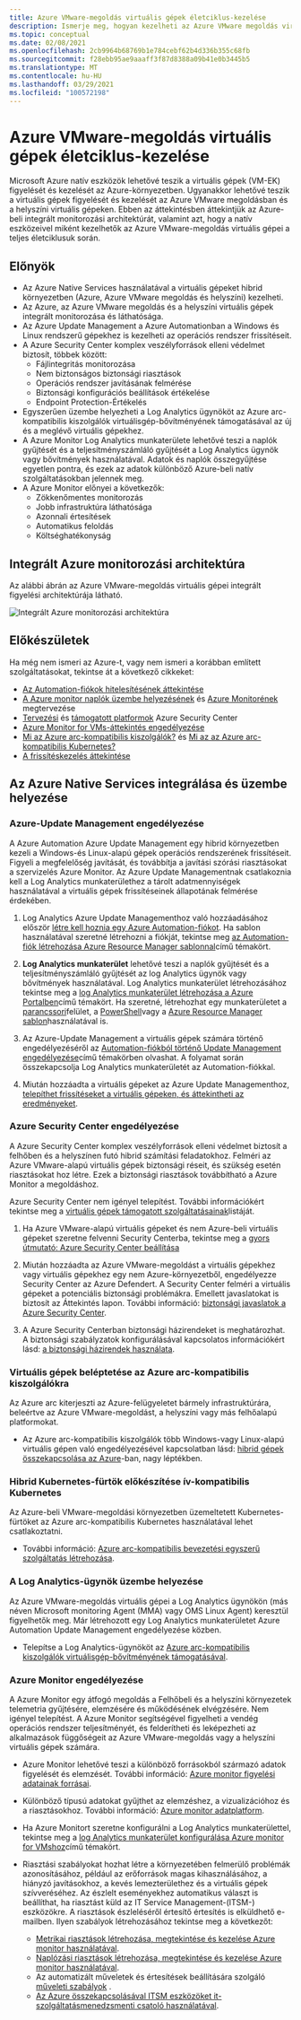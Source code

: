 ```yaml
---
title: Azure VMware-megoldás virtuális gépek életciklus-kezelése
description: Ismerje meg, hogyan kezelheti az Azure VMware megoldás virtuális gépei életciklusának minden aspektusát Microsoft Azure natív eszközökkel.
ms.topic: conceptual
ms.date: 02/08/2021
ms.openlocfilehash: 2cb9964b68769b1e784cebf62b4d336b355c68fb
ms.sourcegitcommit: f28ebb95ae9aaaff3f87d8388a09b41e0b3445b5
ms.translationtype: MT
ms.contentlocale: hu-HU
ms.lasthandoff: 03/29/2021
ms.locfileid: "100572198"
---
```

# <a name="lifecycle-management-of-azure-vmware-solution-vms"></a>Azure VMware-megoldás virtuális gépek életciklus-kezelése

Microsoft Azure natív eszközök lehetővé teszik a virtuális gépek (VM-EK) figyelését és kezelését az Azure-környezetben. Ugyanakkor lehetővé teszik a virtuális gépek figyelését és kezelését az Azure VMware megoldásban és a helyszíni virtuális gépeken. Ebben az áttekintésben áttekintjük az Azure-beli integrált monitorozási architektúrát, valamint azt, hogy a natív eszközeivel miként kezelhetők az Azure VMware-megoldás virtuális gépei a teljes életciklusuk során.

## <a name="benefits"></a>Előnyök

- Az Azure Native Services használatával a virtuális gépeket hibrid környezetben (Azure, Azure VMware megoldás és helyszíni) kezelheti.
- Az Azure, az Azure VMware megoldás és a helyszíni virtuális gépek integrált monitorozása és láthatósága.
- Az Azure Update Management a Azure Automationban a Windows és Linux rendszerű gépekhez is kezelheti az operációs rendszer frissítéseit. 
- A Azure Security Center komplex veszélyforrások elleni védelmet biztosít, többek között:
    - Fájlintegritás monitorozása
    - Nem biztonságos biztonsági riasztások
    - Operációs rendszer javításának felmérése
    - Biztonsági konfigurációs beállítások értékelése
    - Endpoint Protection-Értékelés 
- Egyszerűen üzembe helyezheti a Log Analytics ügynököt az Azure arc-kompatibilis kiszolgálók virtuálisgép-bővítményének támogatásával az új és a meglévő virtuális gépekhez. 
- A Azure Monitor Log Analytics munkaterülete lehetővé teszi a naplók gyűjtését és a teljesítményszámláló gyűjtését a Log Analytics ügynök vagy bővítmények használatával. Adatok és naplók összegyűjtése egyetlen pontra, és ezek az adatok különböző Azure-beli natív szolgáltatásokban jelennek meg. 
- A Azure Monitor előnyei a következők: 
    - Zökkenőmentes monitorozás 
    - Jobb infrastruktúra láthatósága 
    - Azonnali értesítések 
    - Automatikus feloldás 
    - Költséghatékonyság 

## <a name="integrated-azure-monitoring-architecture"></a>Integrált Azure monitorozási architektúra

Az alábbi ábrán az Azure VMware-megoldás virtuális gépei integrált figyelési architektúrája látható.

![Integrált Azure monitorozási architektúra](media/lifecycle-management-azure-vmware-solutions-virtual-machines/integrated-azure-monitoring-architecture.png)

## <a name="before-you-start"></a>Előkészületek

Ha még nem ismeri az Azure-t, vagy nem ismeri a korábban említett szolgáltatásokat, tekintse át a következő cikkeket:

- [Az Automation-fiókok hitelesítésének áttekintése](../automation/automation-security-overview.md)
- [A Azure monitor naplók üzembe helyezésének](../azure-monitor/logs/design-logs-deployment.md) és [Azure Monitorének](../azure-monitor/overview.md) megtervezése
- [Tervezési](../security-center/security-center-planning-and-operations-guide.md) és [támogatott platformok](../security-center/security-center-os-coverage.md) Azure Security Center
- [Azure Monitor for VMs-áttekintés engedélyezése](../azure-monitor/vm/vminsights-enable-overview.md)
- [Mi az Azure arc-kompatibilis kiszolgálók?](../azure-arc/servers/overview.md) és [Mi az az Azure arc-kompatibilis Kubernetes?](../azure-arc/kubernetes/overview.md)
- [A frissítéskezelés áttekintése](../automation/update-management/overview.md)

## <a name="integrating-and-deploying-azure-native-services"></a>Az Azure Native Services integrálása és üzembe helyezése

### <a name="enable-azure-update-management"></a>Azure-Update Management engedélyezése

A Azure Automation Azure Update Management egy hibrid környezetben kezeli a Windows-és Linux-alapú gépek operációs rendszerének frissítéseit. Figyeli a megfelelőség javítását, és továbbítja a javítási szórási riasztásokat a szervizelés Azure Monitor. Az Azure Update Managementnak csatlakoznia kell a Log Analytics munkaterülethez a tárolt adatmennyiségek használatával a virtuális gépek frissítéseinek állapotának felmérése érdekében.

1.  Log Analytics Azure Update Managementhoz való hozzáadásához először [létre kell hoznia egy Azure Automation-fiókot](../automation/automation-create-standalone-account.md). Ha sablon használatával szeretné létrehozni a fiókját, tekintse meg [az Automation-fiók létrehozása Azure Resource Manager sablonnal](../automation/quickstart-create-automation-account-template.md)című témakört.

2. **Log Analytics munkaterület** lehetővé teszi a naplók gyűjtését és a teljesítményszámláló gyűjtését az log Analytics ügynök vagy bővítmények használatával. Log Analytics munkaterület létrehozásához tekintse meg a [log Analytics munkaterület létrehozása a Azure Portalben](../azure-monitor/logs/quick-create-workspace.md)című témakört. Ha szeretné, létrehozhat egy munkaterületet a [parancssori](../azure-monitor/logs/quick-create-workspace-cli.md)felület, a [PowerShell](../azure-monitor/logs/powershell-workspace-configuration.md)vagy a [Azure Resource Manager sablon](../azure-monitor/logs/resource-manager-workspace.md)használatával is.

3. Az Azure-Update Management a virtuális gépek számára történő engedélyezéséről az [Automation-fiókból történő Update Management engedélyezése](../automation/update-management/enable-from-automation-account.md)című témakörben olvashat. A folyamat során összekapcsolja Log Analytics munkaterületét az Automation-fiókkal. 
 
4. Miután hozzáadta a virtuális gépeket az Azure Update Managementhoz, [telepíthet frissítéseket a virtuális gépeken, és áttekintheti az eredményeket](../automation/update-management/deploy-updates.md). 

### <a name="enable-azure-security-center"></a>Azure Security Center engedélyezése

A Azure Security Center komplex veszélyforrások elleni védelmet biztosít a felhőben és a helyszínen futó hibrid számítási feladatokhoz. Felméri az Azure VMware-alapú virtuális gépek biztonsági réseit, és szükség esetén riasztásokat hoz létre. Ezek a biztonsági riasztások továbbítható a Azure Monitor a megoldáshoz.

Azure Security Center nem igényel telepítést. További információkért tekintse meg a [virtuális gépek támogatott szolgáltatásainak](../security-center/security-center-services.md)listáját.

1. Ha Azure VMware-alapú virtuális gépeket és nem Azure-beli virtuális gépeket szeretne felvenni Security Centerba, tekintse meg a [gyors útmutató: Azure Security Center beállítása](../security-center/security-center-get-started.md) 

2. Miután hozzáadta az Azure VMware-megoldást a virtuális gépekhez vagy virtuális gépekhez egy nem Azure-környezetből, engedélyezze Security Center az Azure Defendert. A Security Center felméri a virtuális gépeket a potenciális biztonsági problémákra. Emellett javaslatokat is biztosít az Áttekintés lapon. További információ: [biztonsági javaslatok a Azure Security Center](../security-center/security-center-recommendations.md).

3. A Azure Security Centerban biztonsági házirendeket is meghatározhat. A biztonsági szabályzatok konfigurálásával kapcsolatos információkért lásd: [a biztonsági házirendek használata](../security-center/tutorial-security-policy.md).

### <a name="onboard-vms-to-azure-arc-enabled-servers"></a>Virtuális gépek beléptetése az Azure arc-kompatibilis kiszolgálókra

Az Azure arc kiterjeszti az Azure-felügyeletet bármely infrastruktúrára, beleértve az Azure VMware-megoldást, a helyszíni vagy más felhőalapú platformokat.

- Az Azure arc-kompatibilis kiszolgálók több Windows-vagy Linux-alapú virtuális gépen való engedélyezésével kapcsolatban lásd: [hibrid gépek összekapcsolása az Azure](../azure-arc/servers/onboard-service-principal.md)-ban, nagy léptékben.

### <a name="onboard-hybrid-kubernetes-clusters-with-arc-enabled-kubernetes"></a>Hibrid Kubernetes-fürtök előkészítése ív-kompatibilis Kubernetes

Az Azure-beli VMware-megoldási környezetben üzemeltetett Kubernetes-fürtöket az Azure arc-kompatibilis Kubernetes használatával lehet csatlakoztatni. 

- További információ: [Azure arc-kompatibilis bevezetési egyszerű szolgáltatás létrehozása](../azure-arc/kubernetes/create-onboarding-service-principal.md).

### <a name="deploy-the-log-analytics-agent"></a>A Log Analytics-ügynök üzembe helyezése

Az Azure VMware-megoldás virtuális gépei a Log Analytics ügynökön (más néven Microsoft monitoring Agent (MMA) vagy OMS Linux Agent) keresztül figyelhetők meg. Már létrehozott egy Log Analytics munkaterületet Azure Automation Update Management engedélyezése közben.

- Telepítse a Log Analytics-ügynököt az [Azure arc-kompatibilis kiszolgálók virtuálisgép-bővítményének támogatásával](../azure-arc/servers/manage-vm-extensions.md).

### <a name="enable-azure-monitor"></a>Azure Monitor engedélyezése

A Azure Monitor egy átfogó megoldás a Felhőbeli és a helyszíni környezetek telemetria gyűjtésére, elemzésére és működésének elvégzésére. Nem igényel telepítést. A Azure Monitor segítségével figyelheti a vendég operációs rendszer teljesítményét, és felderítheti és leképezheti az alkalmazások függőségeit az Azure VMware-megoldás vagy a helyszíni virtuális gépek számára.

- Azure Monitor lehetővé teszi a különböző forrásokból származó adatok figyelését és elemzését. További információ: [Azure monitor figyelési adatainak forrásai](../azure-monitor/agents/data-sources.md).

- Különböző típusú adatokat gyűjthet az elemzéshez, a vizualizációhoz és a riasztásokhoz. További információ: [Azure monitor adatplatform](../azure-monitor/data-platform.md).

- Ha Azure Monitort szeretne konfigurálni a Log Analytics munkaterülettel, tekintse meg a [log Analytics munkaterület konfigurálása Azure monitor for VMshoz](../azure-monitor/vm/vminsights-configure-workspace.md)című témakört.

- Riasztási szabályokat hozhat létre a környezetében felmerülő problémák azonosításához, például az erőforrások magas kihasználásához, a hiányzó javításokhoz, a kevés lemezterülethez és a virtuális gépek szívveréséhez. Az észlelt eseményekhez automatikus választ is beállíthat, ha riasztást küld az IT Service Management-(ITSM-) eszközökre. A riasztások észleléséről értesítő értesítés is elküldhető e-mailben. Ilyen szabályok létrehozásához tekintse meg a következőt:
    - [Metrikai riasztások létrehozása, megtekintése és kezelése Azure monitor használatával](../azure-monitor/alerts/alerts-metric.md).
    - [Naplózási riasztások létrehozása, megtekintése és kezelése Azure monitor használatával](../azure-monitor/alerts/alerts-log.md).
    - Az automatizált műveletek és értesítések beállítására szolgáló [műveleti szabályok](../azure-monitor/alerts/alerts-action-rules.md) .
    - [Az Azure összekapcsolásával ITSM eszközöket it-szolgáltatásmenedzsmenti csatoló használatával](../azure-monitor/alerts/itsmc-overview.md).

